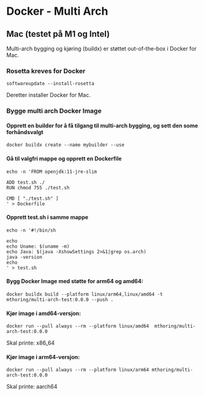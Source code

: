 # Docker - Multi Arch

## Mac (testet på M1 og Intel)
Multi-arch bygging og kjøring (buildx) er støttet out-of-the-box i Docker for Mac.

### Rosetta kreves for Docker
```
softwareupdate --install-rosetta
```
Deretter installer Docker for Mac.

### Bygge multi arch Docker Image

#### Opprett en builder for å få tilgang til multi-arch bygging, og sett den some forhåndsvalgt
```
docker buildx create --name mybuilder --use
```

#### Gå til valgfri mappe og opprett en Dockerfile
```
echo -n 'FROM openjdk:11-jre-slim

ADD test.sh ./
RUN chmod 755 ./test.sh

CMD [ "./test.sh" ]
' > Dockerfile
```

#### Opprett test.sh i samme mappe
```
echo -n '#!/bin/sh

echo
echo Uname: $(uname -m)
echo Java: $(java -XshowSettings 2>&1|grep os.arch)
java -version
echo
' > test.sh
```

####  Bygg Docker Image med støtte for arm64 og amd64:
```
docker buildx build --platform linux/arm64,linux/amd64 -t mthoring/multi-arch-test:0.0.0 --push .
```

#### Kjør image i amd64-versjon:
```
docker run --pull always --rm --platform linux/amd64  mthoring/multi-arch-test:0.0.0
```
Skal printe: x86_64

#### Kjør image i arm64-versjon:
```
docker run --pull always --rm --platform linux/arm64 mthoring/multi-arch-test:0.0.0
```
Skal printe: aarch64
